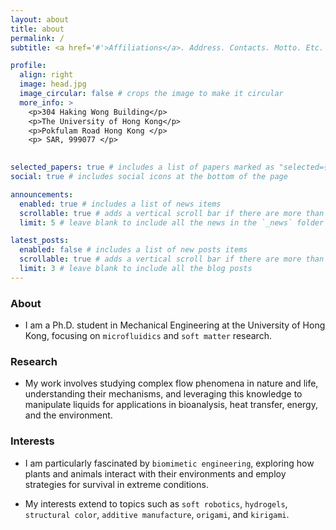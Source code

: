 ```yaml
---
layout: about
title: about
permalink: /
subtitle: <a href='#'>Affiliations</a>. Address. Contacts. Motto. Etc.

profile:
  align: right
  image: head.jpg
  image_circular: false # crops the image to make it circular
  more_info: >
    <p>304 Haking Wong Building</p>
    <p>The University of Hong Kong</p>
    <p>Pokfulam Road Hong Kong </p>
    <p> SAR, 999077 </p>
    

selected_papers: true # includes a list of papers marked as "selected={true}"
social: true # includes social icons at the bottom of the page

announcements:
  enabled: true # includes a list of news items
  scrollable: true # adds a vertical scroll bar if there are more than 3 news items
  limit: 5 # leave blank to include all the news in the `_news` folder

latest_posts:
  enabled: false # includes a list of new posts items
  scrollable: true # adds a vertical scroll bar if there are more than 3 new posts items
  limit: 3 # leave blank to include all the blog posts
---
```


### About
- I am a Ph.D. student in Mechanical Engineering at the University of Hong Kong, focusing on `microfluidics` and `soft matter` research. 

### Research 
- My work involves studying complex flow phenomena in nature and life, understanding their mechanisms, and leveraging this knowledge to manipulate liquids for applications in bioanalysis, heat transfer, energy, and the environment.

### Interests
- I am particularly fascinated by `biomimetic engineering`, exploring how plants and animals interact with their environments and employ strategies for survival in extreme conditions. 

- My interests extend to topics such as `soft robotics`, `hydrogels`, `structural color`, `additive manufacture`, `origami`, and `kirigami`.
